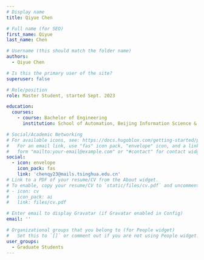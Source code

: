 ```yaml
---
# Display name
title: Qiyue Chen

# Full name (for SEO)
first_name: Qiyue 
last_name: Chen

# Username (this should match the folder name)
authors:
  - Qiyue Chen

# Is this the primary user of the site?
superuser: false

# Role/position
role: Master Student, started Sept. 2023

education:
  courses:
    - course: Bachelor of Engineering
      institution: School of Automation, Beijing Information Science & Technology University

# Social/Academic Networking
# For available icons, see: https://docs.hugoblox.com/getting-started/page-builder/#icons
#   For an email link, use "fas" icon pack, "envelope" icon, and a link in the
#   form "mailto:your-email@example.com" or "#contact" for contact widget.
social:
  - icon: envelope
    icon_pack: fas
    link: 'chenqy23@mails.tsinghua.edu.cn'
# Link to a PDF of your resume/CV from the About widget.
# To enable, copy your resume/CV to `static/files/cv.pdf` and uncomment the lines below.
# - icon: cv
#   icon_pack: ai
#   link: files/cv.pdf

# Enter email to display Gravatar (if Gravatar enabled in Config)
email: ''

# Organizational groups that you belong to (for People widget)
#   Set this to `[]` or comment out if you are not using People widget.
user_groups:
  - Graduate Students
---
```


